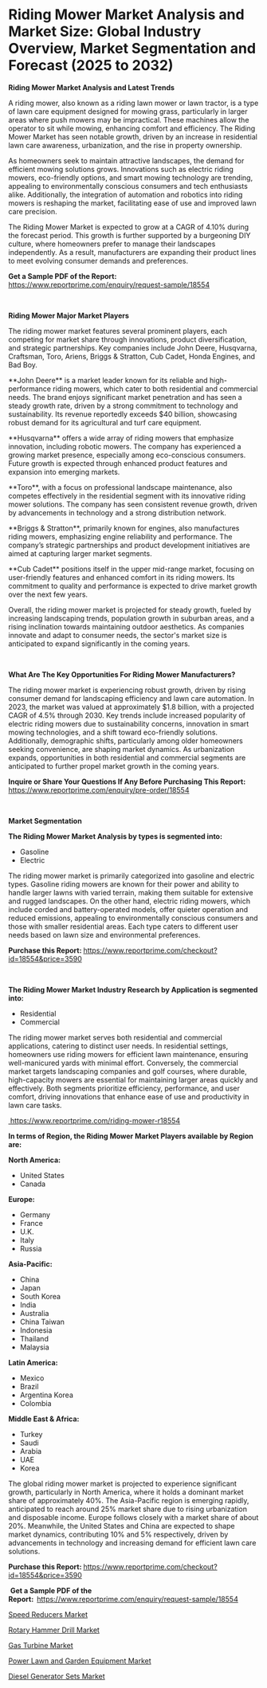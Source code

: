 <p><h1>Riding Mower Market Analysis and Market Size: Global Industry Overview, Market Segmentation and Forecast (2025 to 2032)</h1></p><p><strong>Riding Mower Market Analysis and Latest Trends</strong></p>
<p><p>A riding mower, also known as a riding lawn mower or lawn tractor, is a type of lawn care equipment designed for mowing grass, particularly in larger areas where push mowers may be impractical. These machines allow the operator to sit while mowing, enhancing comfort and efficiency. The Riding Mower Market has seen notable growth, driven by an increase in residential lawn care awareness, urbanization, and the rise in property ownership. </p><p>As homeowners seek to maintain attractive landscapes, the demand for efficient mowing solutions grows. Innovations such as electric riding mowers, eco-friendly options, and smart mowing technology are trending, appealing to environmentally conscious consumers and tech enthusiasts alike. Additionally, the integration of automation and robotics into riding mowers is reshaping the market, facilitating ease of use and improved lawn care precision.</p><p>The Riding Mower Market is expected to grow at a CAGR of 4.10% during the forecast period. This growth is further supported by a burgeoning DIY culture, where homeowners prefer to manage their landscapes independently. As a result, manufacturers are expanding their product lines to meet evolving consumer demands and preferences.</p></p>
<p><strong>Get a Sample PDF of the Report:&nbsp;</strong> <a href="https://www.reportprime.com/enquiry/request-sample/18554?utm_campaign=16&utm_medium=2&utm_source=Github&utm_content=ia&utm_term=19032025&utm_id=riding-mower">https://www.reportprime.com/enquiry/request-sample/18554</a></p>
<p>&nbsp;</p>
<p><strong>Riding Mower Major Market Players</strong></p>
<p><p>The riding mower market features several prominent players, each competing for market share through innovations, product diversification, and strategic partnerships. Key companies include John Deere, Husqvarna, Craftsman, Toro, Ariens, Briggs & Stratton, Cub Cadet, Honda Engines, and Bad Boy.</p><p>**John Deere** is a market leader known for its reliable and high-performance riding mowers, which cater to both residential and commercial needs. The brand enjoys significant market penetration and has seen a steady growth rate, driven by a strong commitment to technology and sustainability. Its revenue reportedly exceeds $40 billion, showcasing robust demand for its agricultural and turf care equipment.</p><p>**Husqvarna** offers a wide array of riding mowers that emphasize innovation, including robotic mowers. The company has experienced a growing market presence, especially among eco-conscious consumers. Future growth is expected through enhanced product features and expansion into emerging markets.</p><p>**Toro**, with a focus on professional landscape maintenance, also competes effectively in the residential segment with its innovative riding mower solutions. The company has seen consistent revenue growth, driven by advancements in technology and a strong distribution network.</p><p>**Briggs & Stratton**, primarily known for engines, also manufactures riding mowers, emphasizing engine reliability and performance. The company’s strategic partnerships and product development initiatives are aimed at capturing larger market segments.</p><p>**Cub Cadet** positions itself in the upper mid-range market, focusing on user-friendly features and enhanced comfort in its riding mowers. Its commitment to quality and performance is expected to drive market growth over the next few years.</p><p>Overall, the riding mower market is projected for steady growth, fueled by increasing landscaping trends, population growth in suburban areas, and a rising inclination towards maintaining outdoor aesthetics. As companies innovate and adapt to consumer needs, the sector's market size is anticipated to expand significantly in the coming years.</p></p>
<p>&nbsp;</p>
<p><strong>What Are The Key Opportunities For Riding Mower Manufacturers?</strong></p>
<p><p>The riding mower market is experiencing robust growth, driven by rising consumer demand for landscaping efficiency and lawn care automation. In 2023, the market was valued at approximately $1.8 billion, with a projected CAGR of 4.5% through 2030. Key trends include increased popularity of electric riding mowers due to sustainability concerns, innovation in smart mowing technologies, and a shift toward eco-friendly solutions. Additionally, demographic shifts, particularly among older homeowners seeking convenience, are shaping market dynamics. As urbanization expands, opportunities in both residential and commercial segments are anticipated to further propel market growth in the coming years.</p></p>
<p><strong>Inquire or Share Your Questions If Any Before Purchasing This Report:</strong> <a href="https://www.reportprime.com/enquiry/pre-order/18554?utm_campaign=16&utm_medium=2&utm_source=Github&utm_content=ia&utm_term=19032025&utm_id=riding-mower">https://www.reportprime.com/enquiry/pre-order/18554</a></p>
<p>&nbsp;</p>
<p><strong>Market Segmentation</strong></p>
<p><strong>The Riding Mower Market Analysis by types is segmented into:</strong></p>
<p><ul><li>Gasoline</li><li>Electric</li></ul></p>
<p><p>The riding mower market is primarily categorized into gasoline and electric types. Gasoline riding mowers are known for their power and ability to handle larger lawns with varied terrain, making them suitable for extensive and rugged landscapes. On the other hand, electric riding mowers, which include corded and battery-operated models, offer quieter operation and reduced emissions, appealing to environmentally conscious consumers and those with smaller residential areas. Each type caters to different user needs based on lawn size and environmental preferences.</p></p>
<p><strong>Purchase this Report:&nbsp;</strong><a href="https://www.reportprime.com/checkout?id=18554&price=3590&utm_campaign=16&utm_medium=2&utm_source=Github&utm_content=ia&utm_term=19032025&utm_id=riding-mower">https://www.reportprime.com/checkout?id=18554&price=3590</a></p>
<p>&nbsp;</p>
<p><strong>The Riding Mower Market Industry Research by Application is segmented into:</strong></p>
<p><ul><li>Residential</li><li>Commercial</li></ul></p>
<p><p>The riding mower market serves both residential and commercial applications, catering to distinct user needs. In residential settings, homeowners use riding mowers for efficient lawn maintenance, ensuring well-manicured yards with minimal effort. Conversely, the commercial market targets landscaping companies and golf courses, where durable, high-capacity mowers are essential for maintaining larger areas quickly and effectively. Both segments prioritize efficiency, performance, and user comfort, driving innovations that enhance ease of use and productivity in lawn care tasks.</p></p>
<p><a href="https://www.reportprime.com/riding-mower-r18554?utm_campaign=16&utm_medium=2&utm_source=Github&utm_content=ia&utm_term=19032025&utm_id=riding-mower">&nbsp;https://www.reportprime.com/riding-mower-r18554</a></p>
<p><strong>In terms of Region, the Riding Mower Market Players available by Region are:</strong></p>
<p>
    <p> <strong> North America: </strong>
        <ul>
            <li>United States</li>
            <li>Canada</li>
        </ul>
        </p> 
    <p> <strong> Europe: </strong>
        <ul>
            <li>Germany</li>
            <li>France</li>
            <li>U.K.</li>
            <li>Italy</li>
            <li>Russia</li>
        </ul>
        </p> 
    <p> <strong> Asia-Pacific: </strong>
        <ul>
            <li>China</li>
            <li>Japan</li>
            <li>South Korea</li>
            <li>India</li>
            <li>Australia</li>
            <li>China Taiwan</li>
            <li>Indonesia</li>
            <li>Thailand</li>
            <li>Malaysia</li>
        </ul>
        </p> 
    <p> <strong> Latin America: </strong>
        <ul>
            <li>Mexico</li>
            <li>Brazil</li>
            <li>Argentina Korea</li>
            <li>Colombia</li>
        </ul>
        </p> 
    <p> <strong> Middle East & Africa: </strong>
        <ul>
            <li>Turkey</li>
            <li>Saudi</li>
            <li>Arabia</li>
            <li>UAE</li>
            <li>Korea</li>
        </ul>
    </p>
    </p>
<p><p>The global riding mower market is projected to experience significant growth, particularly in North America, where it holds a dominant market share of approximately 40%. The Asia-Pacific region is emerging rapidly, anticipated to reach around 25% market share due to rising urbanization and disposable income. Europe follows closely with a market share of about 20%. Meanwhile, the United States and China are expected to shape market dynamics, contributing 10% and 5% respectively, driven by advancements in technology and increasing demand for efficient lawn care solutions.</p></p>
<p><strong>Purchase this Report: </strong><a href="https://www.reportprime.com/checkout?id=18554&price=3590&utm_campaign=16&utm_medium=2&utm_source=Github&utm_content=ia&utm_term=19032025&utm_id=riding-mower">https://www.reportprime.com/checkout?id=18554&price=3590</a></p>
<p>&nbsp;<strong>Get a Sample PDF of the Report:&nbsp;&nbsp;</strong><a href="https://www.reportprime.com/enquiry/request-sample/18554?utm_campaign=16&utm_medium=2&utm_source=Github&utm_content=ia&utm_term=19032025&utm_id=riding-mower">https://www.reportprime.com/enquiry/request-sample/18554</a></p>
<p><strong></strong></p>
<p><p><a href="https://github.com/bholdsfofie/Market-Research-Report-List-1/blob/main/speed-reducers-market.md?utm_campaign=16&utm_medium=2&utm_source=Github&utm_content=ia&utm_term=19032025&utm_id=riding-mower">Speed Reducers Market</a></p><p><a href="https://github.com/abedlagagica4/Market-Research-Report-List-1/blob/main/rotary-hammer-drill-market.md?utm_campaign=16&utm_medium=2&utm_source=Github&utm_content=ia&utm_term=19032025&utm_id=riding-mower">Rotary Hammer Drill Market</a></p><p><a href="https://github.com/shirleenfraker87/Market-Research-Report-List-1/blob/main/gas-turbine-market.md?utm_campaign=16&utm_medium=2&utm_source=Github&utm_content=ia&utm_term=19032025&utm_id=riding-mower">Gas Turbine Market</a></p><p><a href="https://github.com/norbeludie83/Market-Research-Report-List-1/blob/main/power-lawn-and-garden-equipment-market.md?utm_campaign=16&utm_medium=2&utm_source=Github&utm_content=ia&utm_term=19032025&utm_id=riding-mower">Power Lawn and Garden Equipment Market</a></p><p><a href="https://github.com/birbamanan03/Market-Research-Report-List-1/blob/main/diesel-generator-sets-market.md?utm_campaign=16&utm_medium=2&utm_source=Github&utm_content=ia&utm_term=19032025&utm_id=riding-mower">Diesel Generator Sets Market</a></p></p>